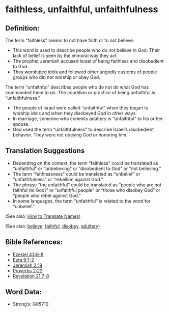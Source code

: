 # faithless, unfaithful, unfaithfulness

## Definition:

The term “faithless” means to not have faith or to not believe.

* This word is used to describe people who do not believe in God. Their lack of belief is seen by the immoral way they act.
* The prophet Jeremiah accused Israel of being faithless and disobedient to God.
* They worshiped idols and followed other ungodly customs of people groups who did not worship or obey God.

The term “unfaithful” describes people who do not do what God has commanded them to do. The condition or practice of being unfaithful is “unfaithfulness.”

* The people of Israel were called “unfaithful” when they began to worship idols and when they disobeyed God in other ways.
* In marriage, someone who commits adultery is “unfaithful” to his or her spouse.
* God used the term “unfaithfulness” to describe Israel’s disobedient behavior. They were not obeying God or honoring him.

## Translation Suggestions

* Depending on the context, the term “faithless” could be translated as “unfaithful” or “unbelieving” or “disobedient to God” or “not believing.”
* The term “faithlessness” could be translated as “unbelief” or “unfaithfulness” or “rebellion against God.”
* The phrase “the unfaithful” could be translated as “people who are not faithful (to God)” or “unfaithful people” or “those who disobey God” or “people who rebel against God.”
* In some languages, the term “unfaithful” is related to the word for “unbelief.”

(See also: [How to Translate Names](rc://en/ta/man/translate/translate-names))

(See also: [believe](../kt/believe.md), [faithful](../kt/faithful.md), [disobey](../other/disobey.md), [adultery](../kt/adultery.md))

## Bible References:

* [Ezekiel 43:6-8](rc://en/tn/help/ezk/43/06)
* [Ezra 9:1-2](rc://en/tn/help/ezr/09/01)
* [Jeremiah 2:19](rc://en/tn/help/jer/02/19)
* [Proverbs 2:22](rc://en/tn/help/pro/02/22)
* [Revelation 21:7-8](rc://en/tn/help/rev/21/07)

## Word Data:

* Strong’s: G05710
